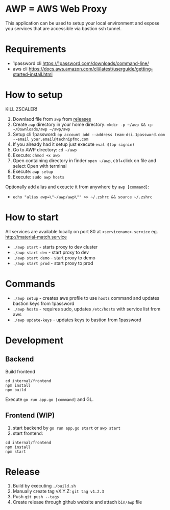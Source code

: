 # AWP = AWS Web Proxy

This application can be used to setup your local environment and expose you services that are accessible via bastion ssh tunnel.

# Requirements

- 1password cli https://1password.com/downloads/command-line/
- aws cli https://docs.aws.amazon.com/cli/latest/userguide/getting-started-install.html

# How to setup

KILL ZSCALER!

1. Downlaod file from `awp` from [releases](https://github.com/tfmcdigital/aws-web-proxy/releases/latest)
2. Create `awp` directory in your home directory: `mkdir -p ~/awp && cp ~/Downloads/awp ~/awp/awp`
3. Setup cli 1password: `op account add --address team-dsi.1password.com --email your.email@technipfmc.com`
4. If you already had it setup just execute `eval $(op signin)`
5. Go to AWP directory: `cd ~/awp`
6. Execute: `chmod +x awp`
7. Open containing directory in finder `open ~/awp`, ctrl+click on file and select Open with terminal
8. Execute: `awp setup`
9. Execute: `sudo awp hosts`

Optionally add alias and exeucte it from anywhere by `awp [command]`:

- `echo "alias awp=\"~/awp/awp\"" >> ~/.zshrc && source ~/.zshrc`

# How to start

All services are available locally on port 80 at `<servicename>.service` eg. http://material-match.service

- `./awp start` - starts proxy to dev cluster
- `./awp start dev` - start proxy to dev
- `./awp start demo` - start proxy to demo
- `./awp start prod` - start proxy to prod

# Commands

- `./awp setup` - creates aws profile to use `hosts` command and updates bastion keys from 1password
- `./awp hosts` - requires sudo, updates `/etc/hosts` with service list from aws
- `./awp update-keys` - updates keys to bastion from 1password

# Development

## Backend

Build frontend

```
cd internal/frontend
npm install
npm build
```

Execute `go run app.go [command]` and GL.

## Frontend (WIP)

1. start backend by `go run app.go start` or `awp start`
2. start frontend:

```
cd internal/frontend
npm install
npm start
```

# Release

1. Build by executing `./build.sh`
2. Manually create tag vX.Y.Z: `git tag v1.2.3`
3. Push `git push --tags`
4. Create release through github website and attach `bin/awp` file
